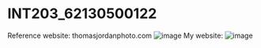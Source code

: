# INT203_62130500122
Reference website: thomasjordanphoto.com
![image](https://raw.githubusercontent.com/rocketc/INT203_62130500122/main/62130500122_groupwork_1/reference%20web.png)
My website:
![image](https://raw.githubusercontent.com/rocketc/INT203_62130500122/main/62130500122_groupwork_1/my%20web.png)

